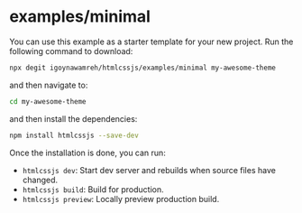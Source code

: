 # examples/minimal

You can use this example as a starter template for your new project. Run the following command to download:

```bash
npx degit igoynawamreh/htmlcssjs/examples/minimal my-awesome-theme
```

and then navigate to:

```bash
cd my-awesome-theme
```

and then install the dependencies:

```bash
npm install htmlcssjs --save-dev
```

Once the installation is done, you can run:

- `htmlcssjs dev`: Start dev server and rebuilds when source files have changed.
- `htmlcssjs build`: Build for production.
- `htmlcssjs preview`: Locally preview production build.
